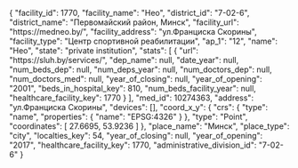 {
    "facility_id": 1770,
    "facility_name": "Нео",
    "district_id": "7-02-6",
    "district_name": "Первомайский район, Минск",
    "facility_url": "https:\/\/medneo.by\/",
    "facility_address": "ул.Франциска Скорины",
    "facility_type": "Центр спортивной реабилитации",
    "ap_1": "12",
    "name": "Нео",
    "state": "private institution",
    "stats": [
        {
            "url": "https:\/\/sluh.by\/services\/",
            "dep_name": null,
            "date_year": null,
            "num_beds_dep": null,
            "num_deps_year": null,
            "num_doctors_dep": null,
            "num_doctors_med": null,
            "year_of_closing": null,
            "year_of_opening": "2001",
            "beds_in_hospital_key": 810,
            "num_beds_facility_year": null,
            "healthcare_facility_key": 1770
        }
    ],
    "med_id": 10274363,
    "address": "ул.Франциска Скорины",
    "devices": [],
    "coord_x_y": {
        "crs": {
            "type": "name",
            "properties": {
                "name": "EPSG:4326"
            }
        },
        "type": "Point",
        "coordinates": [
            27.6695,
            53.9236
        ]
    },
    "place_name": "Минск",
    "place_type": "city",
    "localties_key": 54,
    "year_of_closing": null,
    "year_of_opening": "2017",
    "healthcare_facility_key": 1770,
    "administrative_division_id": "7-02-6"
}
